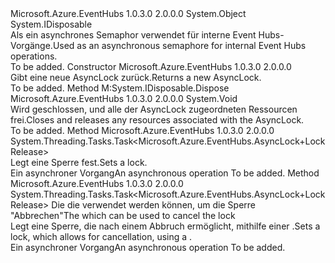 <Type Name="AsyncLock" FullName="Microsoft.Azure.EventHubs.AsyncLock">
  <TypeSignature Language="C#" Value="public class AsyncLock : IDisposable" />
  <TypeSignature Language="ILAsm" Value=".class public auto ansi beforefieldinit AsyncLock extends System.Object implements class System.IDisposable" />
  <TypeSignature Language="DocId" Value="T:Microsoft.Azure.EventHubs.AsyncLock" />
  <TypeSignature Language="VB.NET" Value="Public Class AsyncLock&#xA;Implements IDisposable" />
  <TypeSignature Language="F#" Value="type AsyncLock = class&#xA;    interface IDisposable" />
  <AssemblyInfo>
    <AssemblyName>Microsoft.Azure.EventHubs</AssemblyName>
    <AssemblyVersion>1.0.3.0</AssemblyVersion>
    <AssemblyVersion>2.0.0.0</AssemblyVersion>
  </AssemblyInfo>
  <Base>
    <BaseTypeName>System.Object</BaseTypeName>
  </Base>
  <Interfaces>
    <Interface>
      <InterfaceName>System.IDisposable</InterfaceName>
    </Interface>
  </Interfaces>
  <Docs>
    <summary>
            <span data-ttu-id="67f9e-101">Als ein asynchrones Semaphor verwendet für interne Event Hubs-Vorgänge.</span><span class="sxs-lookup"><span data-stu-id="67f9e-101">Used as an asynchronous semaphore for internal Event Hubs operations.</span></span>
            </summary>
    <remarks>To be added.</remarks>
  </Docs>
  <Members>
    <Member MemberName=".ctor">
      <MemberSignature Language="C#" Value="public AsyncLock ();" />
      <MemberSignature Language="ILAsm" Value=".method public hidebysig specialname rtspecialname instance void .ctor() cil managed" />
      <MemberSignature Language="DocId" Value="M:Microsoft.Azure.EventHubs.AsyncLock.#ctor" />
      <MemberSignature Language="VB.NET" Value="Public Sub New ()" />
      <MemberType>Constructor</MemberType>
      <AssemblyInfo>
        <AssemblyName>Microsoft.Azure.EventHubs</AssemblyName>
        <AssemblyVersion>1.0.3.0</AssemblyVersion>
        <AssemblyVersion>2.0.0.0</AssemblyVersion>
      </AssemblyInfo>
      <Parameters />
      <Docs>
        <summary>
            <span data-ttu-id="67f9e-102">Gibt eine neue AsyncLock zurück.</span><span class="sxs-lookup"><span data-stu-id="67f9e-102">Returns a new AsyncLock.</span></span>
            </summary>
        <remarks>To be added.</remarks>
      </Docs>
    </Member>
    <Member MemberName="Dispose">
      <MemberSignature Language="C#" Value="public void Dispose ();" />
      <MemberSignature Language="ILAsm" Value=".method public hidebysig newslot virtual instance void Dispose() cil managed" />
      <MemberSignature Language="DocId" Value="M:Microsoft.Azure.EventHubs.AsyncLock.Dispose" />
      <MemberSignature Language="VB.NET" Value="Public Sub Dispose ()" />
      <MemberSignature Language="F#" Value="abstract member Dispose : unit -&gt; unit&#xA;override this.Dispose : unit -&gt; unit" Usage="asyncLock.Dispose " />
      <MemberType>Method</MemberType>
      <Implements>
        <InterfaceMember>M:System.IDisposable.Dispose</InterfaceMember>
      </Implements>
      <AssemblyInfo>
        <AssemblyName>Microsoft.Azure.EventHubs</AssemblyName>
        <AssemblyVersion>1.0.3.0</AssemblyVersion>
        <AssemblyVersion>2.0.0.0</AssemblyVersion>
      </AssemblyInfo>
      <ReturnValue>
        <ReturnType>System.Void</ReturnType>
      </ReturnValue>
      <Parameters />
      <Docs>
        <summary>
            <span data-ttu-id="67f9e-103">Wird geschlossen, und alle der AsyncLock zugeordneten Ressourcen frei.</span><span class="sxs-lookup"><span data-stu-id="67f9e-103">Closes and releases any resources associated with the AsyncLock.</span></span>
            </summary>
        <remarks>To be added.</remarks>
      </Docs>
    </Member>
    <Member MemberName="LockAsync">
      <MemberSignature Language="C#" Value="public System.Threading.Tasks.Task&lt;Microsoft.Azure.EventHubs.AsyncLock.LockRelease&gt; LockAsync ();" />
      <MemberSignature Language="ILAsm" Value=".method public hidebysig instance class System.Threading.Tasks.Task`1&lt;valuetype Microsoft.Azure.EventHubs.AsyncLock/LockRelease&gt; LockAsync() cil managed" />
      <MemberSignature Language="DocId" Value="M:Microsoft.Azure.EventHubs.AsyncLock.LockAsync" />
      <MemberSignature Language="VB.NET" Value="Public Function LockAsync () As Task(Of AsyncLock.LockRelease)" />
      <MemberSignature Language="F#" Value="member this.LockAsync : unit -&gt; System.Threading.Tasks.Task&lt;Microsoft.Azure.EventHubs.AsyncLock.LockRelease&gt;" Usage="asyncLock.LockAsync " />
      <MemberType>Method</MemberType>
      <AssemblyInfo>
        <AssemblyName>Microsoft.Azure.EventHubs</AssemblyName>
        <AssemblyVersion>1.0.3.0</AssemblyVersion>
        <AssemblyVersion>2.0.0.0</AssemblyVersion>
      </AssemblyInfo>
      <ReturnValue>
        <ReturnType>System.Threading.Tasks.Task&lt;Microsoft.Azure.EventHubs.AsyncLock+LockRelease&gt;</ReturnType>
      </ReturnValue>
      <Parameters />
      <Docs>
        <summary>
            <span data-ttu-id="67f9e-104">Legt eine Sperre fest.</span><span class="sxs-lookup"><span data-stu-id="67f9e-104">Sets a lock.</span></span>
            </summary>
        <returns><span data-ttu-id="67f9e-105">Ein asynchroner Vorgang</span><span class="sxs-lookup"><span data-stu-id="67f9e-105">An asynchronous operation</span></span></returns>
        <remarks>To be added.</remarks>
      </Docs>
    </Member>
    <Member MemberName="LockAsync">
      <MemberSignature Language="C#" Value="public System.Threading.Tasks.Task&lt;Microsoft.Azure.EventHubs.AsyncLock.LockRelease&gt; LockAsync (System.Threading.CancellationToken cancellationToken);" />
      <MemberSignature Language="ILAsm" Value=".method public hidebysig instance class System.Threading.Tasks.Task`1&lt;valuetype Microsoft.Azure.EventHubs.AsyncLock/LockRelease&gt; LockAsync(valuetype System.Threading.CancellationToken cancellationToken) cil managed" />
      <MemberSignature Language="DocId" Value="M:Microsoft.Azure.EventHubs.AsyncLock.LockAsync(System.Threading.CancellationToken)" />
      <MemberSignature Language="F#" Value="member this.LockAsync : System.Threading.CancellationToken -&gt; System.Threading.Tasks.Task&lt;Microsoft.Azure.EventHubs.AsyncLock.LockRelease&gt;" Usage="asyncLock.LockAsync cancellationToken" />
      <MemberType>Method</MemberType>
      <AssemblyInfo>
        <AssemblyName>Microsoft.Azure.EventHubs</AssemblyName>
        <AssemblyVersion>1.0.3.0</AssemblyVersion>
        <AssemblyVersion>2.0.0.0</AssemblyVersion>
      </AssemblyInfo>
      <ReturnValue>
        <ReturnType>System.Threading.Tasks.Task&lt;Microsoft.Azure.EventHubs.AsyncLock+LockRelease&gt;</ReturnType>
      </ReturnValue>
      <Parameters>
        <Parameter Name="cancellationToken" Type="System.Threading.CancellationToken" />
      </Parameters>
      <Docs>
        <param name="cancellationToken"><span data-ttu-id="67f9e-106">Die <see cref="T:System.Threading.CancellationToken" /> die verwendet werden können, um die Sperre "Abbrechen"</span><span class="sxs-lookup"><span data-stu-id="67f9e-106">The <see cref="T:System.Threading.CancellationToken" /> which can be used to cancel the lock</span></span></param>
        <summary>
            <span data-ttu-id="67f9e-107">Legt eine Sperre, die nach einem Abbruch ermöglicht, mithilfe einer <see cref="T:System.Threading.CancellationToken" />.</span><span class="sxs-lookup"><span data-stu-id="67f9e-107">Sets a lock, which allows for cancellation, using a <see cref="T:System.Threading.CancellationToken" />.</span></span>
            </summary>
        <returns><span data-ttu-id="67f9e-108">Ein asynchroner Vorgang</span><span class="sxs-lookup"><span data-stu-id="67f9e-108">An asynchronous operation</span></span></returns>
        <remarks>To be added.</remarks>
      </Docs>
    </Member>
  </Members>
</Type>